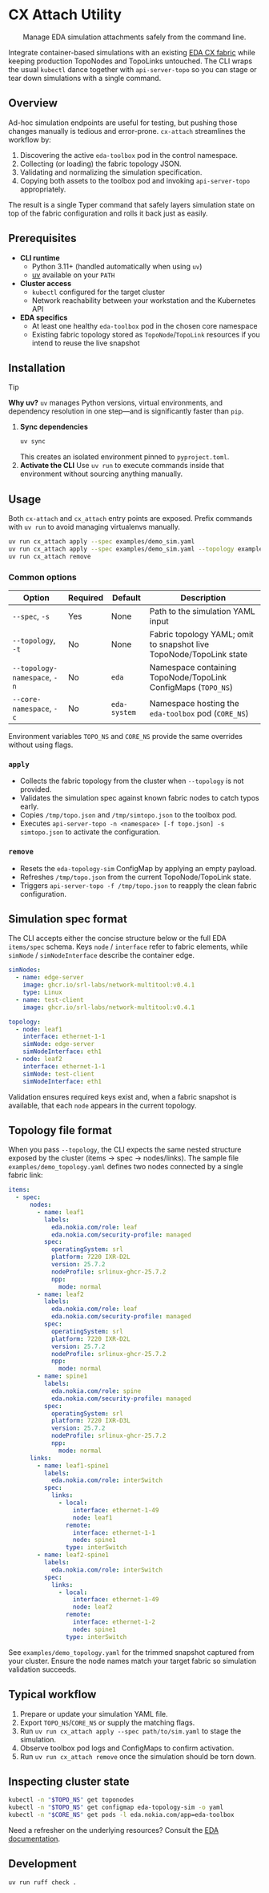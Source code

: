 # CX Attach Utility

<p align="center">
  Manage EDA simulation attachments safely from the command line.
</p>

Integrate container-based simulations with an existing [EDA CX fabric](https://docs.eda.dev) while keeping production TopoNodes and TopoLinks untouched. The CLI wraps the usual `kubectl` dance together with `api-server-topo` so you can stage or tear down simulations with a single command.

## Overview

Ad-hoc simulation endpoints are useful for testing, but pushing those changes manually is tedious and error-prone. `cx-attach` streamlines the workflow by:

1. Discovering the active `eda-toolbox` pod in the control namespace.
2. Collecting (or loading) the fabric topology JSON.
3. Validating and normalizing the simulation specification.
4. Copying both assets to the toolbox pod and invoking `api-server-topo` appropriately.

The result is a single Typer command that safely layers simulation state on top of the fabric configuration and rolls it back just as easily.

## Prerequisites

- **CLI runtime**
  - Python 3.11+ (handled automatically when using `uv`)
  - [uv](https://docs.astral.sh/uv) available on your `PATH`
- **Cluster access**
  - `kubectl` configured for the target cluster
  - Network reachability between your workstation and the Kubernetes API
- **EDA specifics**
  - At least one healthy `eda-toolbox` pod in the chosen core namespace
  - Existing fabric topology stored as `TopoNode`/`TopoLink` resources if you intend to reuse the live snapshot

## Installation

> [!TIP]
> **Why uv?** `uv` manages Python versions, virtual environments, and dependency resolution in one step—and is significantly faster than `pip`.

1. **Sync dependencies**
   ```bash
   uv sync
   ```
   This creates an isolated environment pinned to `pyproject.toml`.
2. **Activate the CLI**
   Use `uv run` to execute commands inside that environment without sourcing anything manually.

## Usage

Both `cx-attach` and `cx_attach` entry points are exposed. Prefix commands with `uv run` to avoid managing virtualenvs manually.

```bash
uv run cx_attach apply --spec examples/demo_sim.yaml
uv run cx_attach apply --spec examples/demo_sim.yaml --topology examples/demo_topology.yaml
uv run cx_attach remove
```

### Common options

| Option | Required | Default | Description |
|--------|----------|---------|-------------|
| `--spec`, `-s` | Yes | None | Path to the simulation YAML input |
| `--topology`, `-t` | No | None | Fabric topology YAML; omit to snapshot live TopoNode/TopoLink state |
| `--topology-namespace`, `-n` | No | `eda` | Namespace containing TopoNode/TopoLink ConfigMaps (`TOPO_NS`) |
| `--core-namespace`, `-c` | No | `eda-system` | Namespace hosting the `eda-toolbox` pod (`CORE_NS`) |

Environment variables `TOPO_NS` and `CORE_NS` provide the same overrides without using flags.

### `apply`

- Collects the fabric topology from the cluster when `--topology` is not provided.
- Validates the simulation spec against known fabric nodes to catch typos early.
- Copies `/tmp/topo.json` and `/tmp/simtopo.json` to the toolbox pod.
- Executes `api-server-topo -n <namespace> [-f topo.json] -s simtopo.json` to activate the configuration.

### `remove`

- Resets the `eda-topology-sim` ConfigMap by applying an empty payload.
- Refreshes `/tmp/topo.json` from the current TopoNode/TopoLink state.
- Triggers `api-server-topo -f /tmp/topo.json` to reapply the clean fabric configuration.

## Simulation spec format

The CLI accepts either the concise structure below or the full EDA `items/spec` schema. Keys `node` / `interface` refer to fabric elements, while `simNode` / `simNodeInterface` describe the container edge.

```yaml
simNodes:
  - name: edge-server
    image: ghcr.io/srl-labs/network-multitool:v0.4.1
    type: Linux
  - name: test-client
    image: ghcr.io/srl-labs/network-multitool:v0.4.1

topology:
  - node: leaf1
    interface: ethernet-1-1
    simNode: edge-server
    simNodeInterface: eth1
  - node: leaf2
    interface: ethernet-1-1
    simNode: test-client
    simNodeInterface: eth1
```

Validation ensures required keys exist and, when a fabric snapshot is available, that each `node` appears in the current topology.

## Topology file format

When you pass `--topology`, the CLI expects the same nested structure exposed by the cluster (items → spec → nodes/links). The sample file `examples/demo_topology.yaml` defines two nodes connected by a single fabric link:

```yaml
items:
  - spec:
      nodes:
        - name: leaf1
          labels:
            eda.nokia.com/role: leaf
            eda.nokia.com/security-profile: managed
          spec:
            operatingSystem: srl
            platform: 7220 IXR-D2L
            version: 25.7.2
            nodeProfile: srlinux-ghcr-25.7.2
            npp:
              mode: normal
        - name: leaf2
          labels:
            eda.nokia.com/role: leaf
            eda.nokia.com/security-profile: managed
          spec:
            operatingSystem: srl
            platform: 7220 IXR-D2L
            version: 25.7.2
            nodeProfile: srlinux-ghcr-25.7.2
            npp:
              mode: normal
        - name: spine1
          labels:
            eda.nokia.com/role: spine
            eda.nokia.com/security-profile: managed
          spec:
            operatingSystem: srl
            platform: 7220 IXR-D3L
            version: 25.7.2
            nodeProfile: srlinux-ghcr-25.7.2
            npp:
              mode: normal
      links:
        - name: leaf1-spine1
          labels:
            eda.nokia.com/role: interSwitch
          spec:
            links:
              - local:
                  interface: ethernet-1-49
                  node: leaf1
                remote:
                  interface: ethernet-1-1
                  node: spine1
                type: interSwitch
        - name: leaf2-spine1
          labels:
            eda.nokia.com/role: interSwitch
          spec:
            links:
              - local:
                  interface: ethernet-1-49
                  node: leaf2
                remote:
                  interface: ethernet-1-2
                  node: spine1
                type: interSwitch
```

See `examples/demo_topology.yaml` for the trimmed snapshot captured from your cluster. Ensure the node names match your target fabric so simulation validation succeeds.

## Typical workflow

1. Prepare or update your simulation YAML file.
2. Export `TOPO_NS`/`CORE_NS` or supply the matching flags.
3. Run `uv run cx_attach apply --spec path/to/sim.yaml` to stage the simulation.
4. Observe toolbox pod logs and ConfigMaps to confirm activation.
5. Run `uv run cx_attach remove` once the simulation should be torn down.

## Inspecting cluster state

```bash
kubectl -n "$TOPO_NS" get toponodes
kubectl -n "$TOPO_NS" get configmap eda-topology-sim -o yaml
kubectl -n "$CORE_NS" get pods -l eda.nokia.com/app=eda-toolbox
```

Need a refresher on the underlying resources? Consult the [EDA documentation](https://docs.eda.dev/).

## Development

```bash
uv run ruff check .
```
